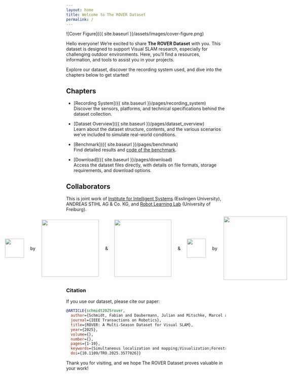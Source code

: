 ```yaml
---
layout: home
title: Welcome to The ROVER Dataset
permalink: /
---
```


![Cover Figure]({{ site.baseurl }}/assets/images/cover-figure.png)

Hello everyone! We’re excited to share **The ROVER Dataset** with you. This dataset is designed to support Visual SLAM research, especially for challenging outdoor environments. Here, you’ll find a resources, information, and tools to assist you in your projects.

Explore our dataset, discover the recording system used, and dive into the chapters below to get started!

## Chapters
- [Recording System]({{ site.baseurl }}/pages/recording_system)  
  Discover the sensors, platforms, and technical specifications behind the dataset collection.

- [Dataset Overview]({{ site.baseurl }}/pages/dataset_overview)  
  Learn about the dataset structure, contents, and the various scenarios we’ve included to simulate real-world conditions.

- [Benchmark]({{ site.baseurl }}/pages/benchmark)  
  Find detailed results and [code of the benchmark](https://github.com/iis-esslingen/rover_benchmark).

- [Download]({{ site.baseurl }}/pages/download)  
  Access the dataset files directly, with details on file formats, storage requirements, and download options.


## Collaborators
This is joint work of [Institute for Intelligent Systems](https://www.hs-esslingen.de/en/research/projects/research-institutes-groups/iis-institute-for-intelligent-systems) (Esslingen University), ANDREAS STIHL AG & Co. KG, and [Robot Learning Lab](https://rl.uni-freiburg.de/) (University of Freiburg).

<div style="display: flex; justify-content: center; align-items: center; gap: 20px;">
  <img src="{{ site.baseurl }}/assets/images/iis_logo_full_bitmap.jpg" height="60"> by 
  <img src="{{ site.baseurl }}/assets/images/esslingen_university.png" width="180"> &
  <img src="{{ site.baseurl }}/assets/images/stihl.png" width="180"> &
  <img src="{{ site.baseurl }}/assets/images/rl_freiburg.png" height="60"> by 
  <img src="{{ site.baseurl }}/assets/images/uni_freiburg.jpg" width="200">
</div>

### Citation
If you use our dataset, please cite our paper:
```bibtex
@ARTICLE{schmidt2025rover,
  author={Schmidt, Fabian and Daubermann, Julian and Mitschke, Marcel and Blessing, Constantin and Meyer, Stephan and Enzweiler, Markus and Valada, Abhinav},
  journal={IEEE Transactions on Robotics}, 
  title={ROVER: A Multi-Season Dataset for Visual SLAM}, 
  year={2025},
  volume={},
  number={},
  pages={1-19},
  keywords={Simultaneous localization and mapping;Visualization;Forestry;Robots;Lighting;Global navigation satellite system;Benchmark testing;Location awareness;Automobiles;Hands;SLAM;Visual SLAM;datasets;benchmark},
  doi={10.1109/TRO.2025.3577026}}
```

Thank you for visiting, and we hope The ROVER Dataset proves valuable in your work!
